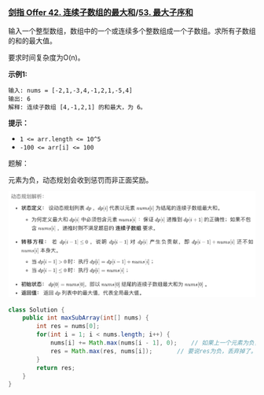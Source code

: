 ### [剑指 Offer 42. 连续子数组的最大和](https://leetcode-cn.com/problems/lian-xu-zi-shu-zu-de-zui-da-he-lcof/)/[53. 最大子序和](https://leetcode-cn.com/problems/maximum-subarray/)

输入一个整型数组，数组中的一个或连续多个整数组成一个子数组。求所有子数组的和的最大值。

要求时间复杂度为O(n)。 

**示例1:**

```
输入: nums = [-2,1,-3,4,-1,2,1,-5,4]
输出: 6
解释: 连续子数组 [4,-1,2,1] 的和最大，为 6。
```

**提示：**

- `1 <= arr.length <= 10^5`
- `-100 <= arr[i] <= 100`

 题解：

元素为负，动态规划会收到惩罚而非正面奖励。

![image-20210810135521668](imgaes/image-20210810135521668.png)

```java
class Solution {
    public int maxSubArray(int[] nums) {
        int res = nums[0];
        for(int i = 1; i < nums.length; i++) {
            nums[i] += Math.max(nums[i - 1], 0);	// 如果上一个元素为负，宁愿不要。
            res = Math.max(res, nums[i]);		// 要说res为负，丢弃掉了。
        }
        return res;
    }
}
```

